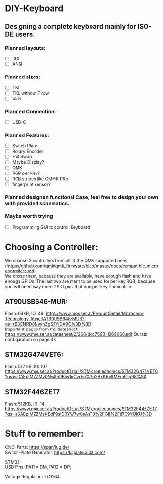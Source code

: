 # DIY-Keyboard
## Designing a complete keyboard mainly for ISO-DE users. 

### Planned layouts:
- [ ] ISO
- [ ] ANSI
 
### Planned sizes:
- [ ] TKL
- [ ] TKL without F row
- [ ] 65%

### Planned Connection:
- [ ] USB-C

### Planned Features:
- [ ] Switch Plate
- [ ] Rotary Encoder
- [ ] Hot Swap
- [ ] Maybe Display? 
- [ ] QMK
- [ ] RGB per Key?
- [ ] RGB stripes like GMMK PRo
- [ ] fingerprint sensor?

### Planned designen functional Case, feel free to design your own with provided schematics. 

### Maybe worth trying
- [ ] Programming GUI to controll Keyboard


# Choosing a Controller:<br/>
We choose 3 controllers from all of the QMK supported ones (https://github.com/qmk/qmk_firmware/blob/master/docs/compatible_microcontrollers.md).  
We chose them, because they are available, have enough flash and have enough GPIOs.
The last two are ment to be used for per key RGB, because you will need way more GPIO pins that non per key illumination. 
<br/>
## AT90USB646-MUR:
Flash: 64kB, IO: 48:
https://www.mouser.at/ProductDetail/Microchip-Technology-Atmel/AT90USB646-MUR?qs=rBGENRD8NwIhZgS5YIDA9Q%3D%3D
<br/> 
Important pages from the datasheet:
https://www.mouser.at/datasheet/2/268/doc7593-1369068.pdf
Quratz configuration on page 43

## STM32G474VET6:
Flash: 512 kB, IO: 107
https://www.mouser.at/ProductDetail/STMicroelectronics/STM32G474VET6?qs=sGAEpiMZZMv0NwlthflBiw1pCvrEn%252BxK6MfMEmRsg98%3D
<br/>

## STM32F446ZET7
Flash: 512KB, IO: 14
https://www.mouser.at/ProductDetail/STMicroelectronics/STM32F446ZET7?qs=sGAEpiMZZMsKEdP9slC0YW7w0sAsT3%2FGB%2FjI7C9YUKU%3D

# Stuff to remember:
CNC-Parts: https://spanflug.de/<br/>
Switch-Plate Generator: https://kbplate.ai03.com/

STM32:<br/>
USB Pins: PA11 = DM, PA12 = DP;

Voltage Regulator : TC1264